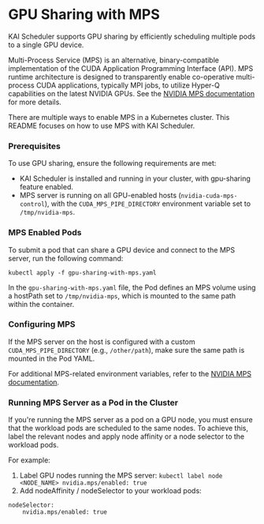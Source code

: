 # GPU Sharing with MPS
KAI Scheduler supports GPU sharing by efficiently scheduling multiple pods to a single GPU device.

Multi-Process Service (MPS) is an alternative, binary-compatible implementation of the CUDA Application Programming Interface (API). MPS runtime architecture is designed to transparently enable co-operative multi-process CUDA applications, typically MPI jobs, to utilize Hyper-Q capabilities on the latest NVIDIA GPUs.
See the [NVIDIA MPS documentation](https://docs.nvidia.com/deploy/mps/index.html) for more details.

There are multiple ways to enable MPS in a Kubernetes cluster. This README focuses on how to use MPS with KAI Scheduler.

### Prerequisites
To use GPU sharing, ensure the following requirements are met:
* KAI Scheduler is installed and running in your cluster, with gpu-sharing feature enabled.
* MPS server is running on all GPU-enabled hosts (`nvidia-cuda-mps-control`), with the `CUDA_MPS_PIPE_DIRECTORY` environment variable set to `/tmp/nvidia-mps`.

### MPS Enabled Pods
To submit a pod that can share a GPU device and connect to the MPS server, run the following command:
```
kubectl apply -f gpu-sharing-with-mps.yaml
```

In the `gpu-sharing-with-mps.yaml` file, the Pod defines an MPS volume using a hostPath set to `/tmp/nvidia-mps`, which is mounted to the same path within the container.

### Configuring MPS
If the MPS server on the host is configured with a custom `CUDA_MPS_PIPE_DIRECTORY` (e.g., `/other/path`), make sure the same path is mounted in the Pod YAML.

For additional MPS-related environment variables, refer to the [NVIDIA MPS documentation](https://docs.nvidia.com/deploy/mps/index.html#environment-variables).

### Running MPS Server as a Pod in the Cluster
If you're running the MPS server as a pod on a GPU node, you must ensure that the workload pods are scheduled to the same nodes.
To achieve this, label the relevant nodes and apply node affinity or a node selector to the workload pods.

For example:
1. Label GPU nodes running the MPS server: `kubectl label node <NODE_NAME> nvidia.mps/enabled: true`
2. Add nodeAffinity / nodeSelector to your workload pods:
```
nodeSelector:
    nvidia.mps/enabled: true
```

